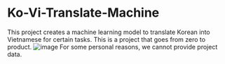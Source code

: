 # Ko-Vi-Translate-Machine
This project creates a machine learning model to translate Korean into Vietnamese for certain tasks. This is a project that goes from zero to product.
![image](https://github.com/thanhtunggggggg/Ko-Vi-Translate-Machine/assets/119614095/dfe352b5-0737-4268-ba0c-d603b4f66a29)
For some personal reasons, we cannot provide project data.
